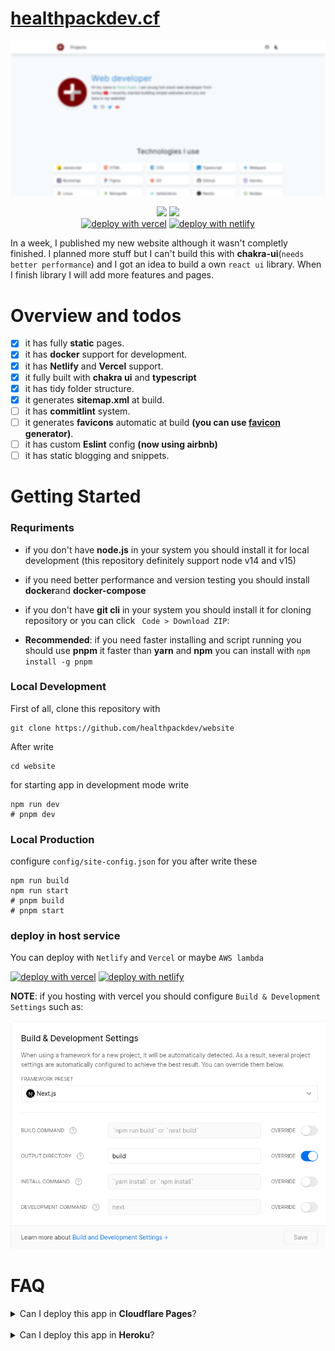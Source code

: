 # [healthpackdev.cf](https://healthpackdev.cf)

<p align="center">
  <img src=".github/preview.png" />
</p>

<p align="center">
 <img src="https://img.shields.io/github/forks/healthpackdev/website?label=Forks&logo=github&style=flat-square">
 <img src="https://img.shields.io/github/stars/healthpackdev/website?label=Stars&logo=github&style=flat-square"><br>
 <a href="https://vercel.com/new/git/external?repository-url=https://github.com/healthpackdev/website"><img alt="deploy with vercel" src="https://vercel.com/button"></a>
 <a href="https://app.netlify.com/start/deploy?repository=https://github.com/healthpackdev/website"><img alt="deploy with netlify" src="https://www.netlify.com/img/deploy/button.svg"></a>
</p>

In a week, I published my new website although it wasn't completly finished. I planned more stuff but I can't build this with **chakra-ui**(`needs better performance`) and I got an idea to build a own `react ui` library. When I finish library I will add more features and pages.

# Overview and todos

- [x] it has fully **static** pages.
- [x] it has **docker** support for development.
- [x] it has **Netlify** and **Vercel** support.
- [x] it fully built with **chakra ui** and **typescript**
- [x] it has tidy folder structure.
- [x] it generates **sitemap.xml** at build.
- [ ] it has **commitlint** system.
- [ ] it generates **favicons** automatic at build **(you can use [favicon](https://realfavicongenerator.net) generator)**.
- [ ] it has custom **Eslint** config **(now using airbnb)**
- [ ] it has static blogging and snippets.

# Getting Started

### Requriments

- if you don't have **node.js** in your system you should install it for local development
(this repository definitely support node v14 and v15)

- if you need better performance and version testing you should install **docker**and **docker-compose**

- if you don't have **git cli** in your system you should install it for cloning repository or you can click ` Code > Download ZIP`:

- **Recommended**: if you need faster installing and script running you should use **pnpm** it faster than **yarn** and **npm** you can install with `npm install -g pnpm`



### Local Development

First of all, clone this repository with 
```shell
git clone https://github.com/healthpackdev/website
```
After write
```shell
cd website
```
for starting app in development mode write
```shell
npm run dev
# pnpm dev
```

### Local Production
configure `config/site-config.json` for you after write these
```shell
npm run build
npm run start
# pnpm build
# pnpm start
```

### deploy in host service
You can deploy with `Netlify` and `Vercel` or maybe `AWS lambda`

 <a href="https://vercel.com/new/git/external?repository-url=https://github.com/healthpackdev/website"><img alt="deploy with vercel" src="https://vercel.com/button"></a>
 <a href="https://app.netlify.com/start/deploy?repository=https://github.com/healthpackdev/website"><img alt="deploy with netlify" src="https://www.netlify.com/img/deploy/button.svg"></a>

**NOTE**: if you hosting with vercel you should configure `Build & Development Settings` such as:

<p align="center" ><img src=".github/NOTE.png" alt="note image"></p>

# FAQ

<details>
<summary>Can I deploy this app in <b>Cloudflare Pages</b>?</summary>

**Yes**. you can deploy in cloudflare pages see
[Cloudflare docs](https://developers.cloudflare.com/pages/how-to/deploy-a-nextjs-site)


</details>
<br>
<details>
<summary>Can I deploy this app in <b>Heroku</b>?</summary>

**Maybe**. I tried 5 times but it returns `heap out of memory` error so I don't know
</details>